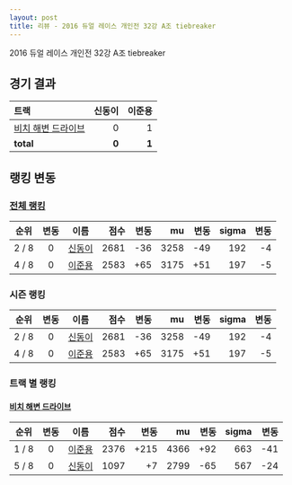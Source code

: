 ```yaml
---
layout: post
title: 리뷰 - 2016 듀얼 레이스 개인전 32강 A조 tiebreaker
---
```


2016 듀얼 레이스 개인전 32강 A조 tiebreaker


## 경기 결과

| 트랙 | 신동이 | 이준용 |
|:---|---:|---:|
| [비치 해변 드라이브](../haebyun) | 0 | 1 |
| __total__ | __0__ | __1__ |


## 랭킹 변동


### [전체 랭킹](../singles-full)

| 순위 | 변동 | 이름 | 점수 | 변동 | mu | 변동 | sigma | 변동 |
|:---:|:---:|:---:|---:|---:|---:|---:|---:|---:|
| 2 / 8 | 0 | [신동이](../shindongi) | 2681 | -36 | 3258 | -49 | 192 | -4 |
| 4 / 8 | 0 | [이준용](../ijunyong) | 2583 | +65 | 3175 | +51 | 197 | -5 |

### 시즌 랭킹

| 순위 | 변동 | 이름 | 점수 | 변동 | mu | 변동 | sigma | 변동 |
|:---:|:---:|:---:|---:|---:|---:|---:|---:|---:|
| 2 / 8 | 0 | [신동이](../shindongi) | 2681 | -36 | 3258 | -49 | 192 | -4 |
| 4 / 8 | 0 | [이준용](../ijunyong) | 2583 | +65 | 3175 | +51 | 197 | -5 |

### 트랙 별 랭킹


#### [비치 해변 드라이브](../haebyun)

| 순위 | 변동 | 이름 | 점수 | 변동 | mu | 변동 | sigma | 변동 |
|:---:|:---:|:---:|---:|---:|---:|---:|---:|---:|
| 1 / 8 | 0 | [이준용](../ijunyong) | 2376 | +215 | 4366 | +92 | 663 | -41 |
| 5 / 8 | 0 | [신동이](../shindongi) | 1097 | +7 | 2799 | -65 | 567 | -24 |
